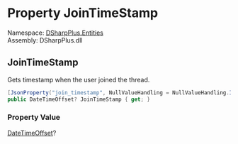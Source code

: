 # Property JoinTimeStamp

Namespace: [DSharpPlus.Entities](DSharpPlus.Entities.md)  
Assembly: DSharpPlus.dll

## <a id="DSharpPlus_Entities_DiscordThreadChannelMember_JoinTimeStamp"></a>JoinTimeStamp

Gets timestamp when the user joined the thread.

```csharp
[JsonProperty("join_timestamp", NullValueHandling = NullValueHandling.Ignore)]
public DateTimeOffset? JoinTimeStamp { get; }
```

### Property Value

[DateTimeOffset](https://learn.microsoft.com/dotnet/api/system.datetimeoffset)?

